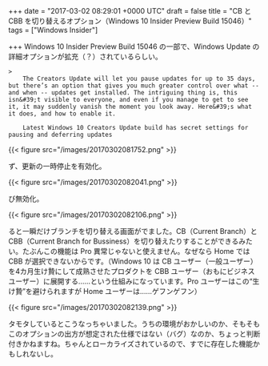 
+++
date = "2017-03-02 08:29:01 +0000 UTC"
draft = false
title = "CB と CBB を切り替えるオプション（Windows 10 Insider Preview Build 15046）"
tags = ["Windows Insider"]

+++
Windows 10 Insider Preview Build 15046 の一部で、Windows Update の詳細オプションが拡充（？）されているらしい。

    >
        The Creators Update will let you pause updates for up to 35 days, but there’s an option that gives you much greater control over what -- and when -- updates get installed. The intriguing thing is, this isn&#39;t visible to everyone, and even if you manage to get to see it, it may suddenly vanish the moment you look away. Here&#39;s what it does, and how to enable it.

        Latest Windows 10 Creators Update build has secret settings for pausing and deferring updates
    


{{< figure src="/images/20170302081752.png"  >}}

ず、更新の一時停止を有効化。

{{< figure src="/images/20170302082041.png"  >}}

び無効化。

{{< figure src="/images/20170302082106.png"  >}}

ると一瞬だけブランチを切り替える画面がでました。CB（Current Branch）と CBB（Current Branch for Bussiness）を切り替えたりすることができるみたい。たぶんこの機能は Pro 異常じゃないと使えません。なぜなら Home では CBB が選択できないからです。（Windows 10 は CB ユーザー（一般ユーザー）を4カ月生け贄にして成熟させたプロダクトを CBB ユーザー（おもにビジネスユーザー）に展開する……という仕組みになっています。Pro ユーザーはこの“生け贄”を避けられますが Home ユーザーは……ゲフンゲフン）

{{< figure src="/images/20170302082139.png"  >}}

タモタしているとこうなっちゃいました。うちの環境がおかしいのか、そもそもこのオプションの出方が想定された仕様ではない（バグ）なのか、ちょっと判断付きかねますね。ちゃんとローカライズされているので、すでに存在した機能かもしれないし。


